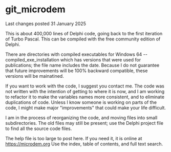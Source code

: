 # git_microdem
 
Last changes posted 31 January 2025

This is about 400,000 lines of Delphi code, going back to the first iteration of Turbo Pascal.  This can be compiled with the free community edition of Delphi.

There are directories with compiled executables for Windows 64
--compiled_exe_installation which has versions that were used for publications; the file name includes the date.  Because I do not guarantee that future improvements will be 100% backward compatible, these versions will be mainatined.

If you want to work with the code, I suggest you contact me. The code was not written with the intention of getting to where it is now, and I am working to refactor it to make the variables names more consistent, and to eliminate duplications of code.  Unless I know someone is working on parts of the code, I might make major "improvements" that could make your life difficult.

I am in the process of reorganizing the code, and moving files into small subdirectories.  The old files may still be present; use the Delphi project file to find all the source code files.

The help file is too large to post here.  If you need it, it is online at https://microdem.org  Use the index, table of contents, and full text search.

